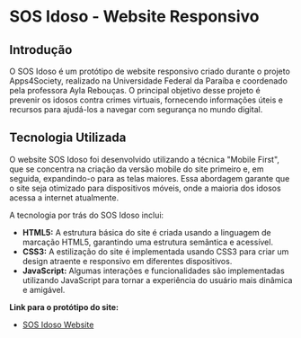 # SOS Idoso - Website Responsivo

## Introdução

O SOS Idoso é um protótipo de website responsivo criado durante o projeto Apps4Society, realizado na Universidade Federal da Paraíba e coordenado pela professora Ayla Rebouças. O principal objetivo desse projeto é prevenir os idosos contra crimes virtuais, fornecendo informações úteis e recursos para ajudá-los a navegar com segurança no mundo digital.

## Tecnologia Utilizada

O website SOS Idoso foi desenvolvido utilizando a técnica "Mobile First", que se concentra na criação da versão mobile do site primeiro e, em seguida, expandindo-o para as telas maiores. Essa abordagem garante que o site seja otimizado para dispositivos móveis, onde a maioria dos idosos acessa a internet atualmente.

A tecnologia por trás do SOS Idoso inclui:

- **HTML5:** A estrutura básica do site é criada usando a linguagem de marcação HTML5, garantindo uma estrutura semântica e acessível.
- **CSS3:** A estilização do site é implementada usando CSS3 para criar um design atraente e responsivo em diferentes dispositivos.
- **JavaScript:** Algumas interações e funcionalidades são implementadas utilizando JavaScript para tornar a experiência do usuário mais dinâmica e amigável.

**Link para o protótipo do site:**
- [SOS Idoso Website](https://sosidoso.netlify.app/)
